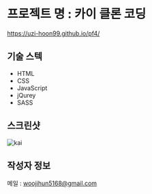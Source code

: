 # 프로젝트 명 : 카이 클론 코딩
https://uzi-hoon99.github.io/pf4/

## 기술 스텍
- HTML
- CSS
- JavaScript
- jQurey
- SASS

## 스크린샷
![kai](https://github.com/uzi-hoon99/pf4/assets/142555239/21367316-e27c-4e86-90b3-42b9e02fd796)

## 작성자 정보
메일 : woojihun5168@gmail.com
